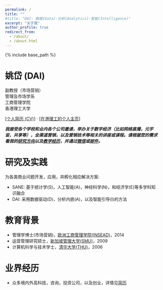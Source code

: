 ```yaml
---
permalink: /
title: ""
#title: "DAI: 数据(Data)-分析(Analytics)-智能(Intelligence)"
excerpt: "关于我"
author_profile: true
redirect_from: 
  - /about/
  - /about.html
---
```


{% include base_path %}

姚岱 (DAI)
======
副教授（市场营销）  
管理及市场学系  
工商管理学院  
香港理工大学

[<a href="{{ base_path }}/cv/" target="_blank">个人简历 (CV)</a>] $\cdot$ [<a href="https://mm.polyu.edu.hk/people/academic-staff/dr-dai-yao/" target="_blank">在港理工的个人主页</a>]

<b><em>我接受各个学校和业内各个公司邀请，举办关于数字经济（比如网络直播，元宇宙，共享等），全渠道营销，以及营销技术等相关的讲座或课程。请根据您的需求看我的<a href="{{ base_path }}/research/" target="_blank">研究方向</a>以及<a href="{{ base_path }}/teaching/" target="_blank">教学经历</a>，并通过<a href="{{ base_path }}/files/dai_wechat.png" target="_blank">微信</a>或<a href="mailto:DAI@yodadai.com" target="_blank">邮件</a>。</em></b>


研究及实践
======
为各类商业问题开发，应用，并孵化相应解决方案:
* SANE: 基于统计学(S)，人工智能(A)，神经科学(N)，和经济学(E)等多学科知识融合
* DAI: 采用数据驱动(D)，分析内嵌(A)，以及智能引导(I)的方法


教育背景
======
* 管理学博士(市场营销)，<a href="https://www.insead.edu/" target="_blank">欧洲工商管理学院(INSEAD)</a>，2014
* 运营管理研究硕士，<a href="https://business.smu.edu.sg/" target="_blank">新加坡管理大学(SMU)</a>，2009
* 计算机科学与技术学士，<a href="https://www.cs.tsinghua.edu.cn/" target="_blank">清华大学(THU)</a>，2006

业界经历
======
* 众多境内外高科技，咨询，投资公司，以及创业，详情见<a href="{{ base_path }}/cv/" target="_blank">简历</a>

